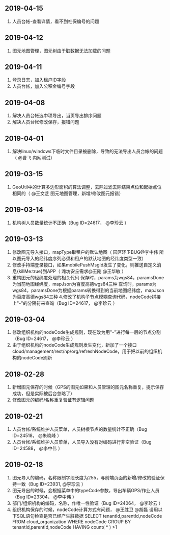 ## 2019-04-15
1. 人员台帐-查看详情，看不到社保编号的问题

## 2019-04-12
1. 图元地图管理，图元树由于脏数据无法加载的问题

## 2019-04-11
1. 登录日志，加入租户ID字段
2. 人员台帐，加入公积金编号字段

## 2019-04-08
1. 解决人员台帐选中项导出，当页导出排序问题
2. 解决人员台帐修改保存，报错问题

## 2019-04-01
1. 解决linux/windows下临时文件目录被删除，导致的无法导出人员台帐的问题（ @曹飞 内网测试）

## 2019-03-15
1. GeoUtil中的计算多边形面积的算法调整，去除过滤去除结束点位和起始点位相同的（ @王文芝 图元地图管理，新增/修改图元报错）

## 2019-03-14
1. 机构树人员数量统计不正确（Bug ID=24617， @李珍云 ）

## 2019-03-13
1. 修改图元导入接口，mapType取租户的默认地图（  园区环卫BUG@李中伟 所以图元导入的经纬度序列必须和租户的默认地图的经纬度类型一致）
2. 修改手持端登录接口，如果mobilePushMsgId发生了变化，则推送自定义消息{killMe:true}到APP（ 潍坊安丘需求@王刚  @王华敏 ）
3. 重构图元的经纬度处理的相关代码
   保存时，params为wgs84，paramsDone为当前地图经纬度，mapJson为百度高德wgs84三种
   查询时，params为wgs84，paramsDone为根据params转换得到的当前地图经纬度，mapJson为百度高德wgs84三种
4.修改了机构子节点模糊查询代码，nodeCode拼接上"-"的分隔符来查询（Bug ID=24617， @李珍云 ）

## 2019-03-04
1. 修改组织机构的nodeCode生成规则，现在改为用"-"进行每一层的节点分割（Bug ID=24617， @李珍云 ）
2. 由于组织机构的nodeCode生成规则发生变化，新加了一个接口cloud/management/rest/np/org/refreshNodeCode，用于把以前的组织机构的nodeCode刷新

## 2019-02-28
1. 新增图元保存的时候（GPS的图元如果和人员管理的图元名称重复，提示保存成功，但是实际被后台忽略了） 
2. 修改图元的编码/名称重复验证有逻辑问题

## 2019-02-21
1. 人员台帐/系统维护人员菜单，人员树根节点的数量统计不正确（Bug ID=24518，  @朱晓峰  ）
2. 人员台帐/系统维护人员菜单，人员导入没有对编码进行非空验证（Bug ID=24588， @李中伟 ）

## 2019-02-18
1. 图元导入的编码，名称限制字段长度为255，与前端页面的新增/修改的验证保持一致（Bug ID=23931, @李珍云 ）
2. 图元导出的时候，会根据菜单中的typeCode参数，导出车辆GPS/作业人员（Bug ID=23304， @李中伟 ）
3. 部门/组织机构的编码，名称，作唯一性验证（Bug ID=24064， @李珍云 ）
4. 组织机构保存的时候，nodeCode计算方式有问题， @王胜卫 @胡磊  请用以下SQL语句检查是否已经产生脏数据
  SELECT tenantId,parentId,nodeCode FROM cloud_organization WHERE nodeCode GROUP BY tenantId,parentId,nodeCode HAVING count( * ) >1